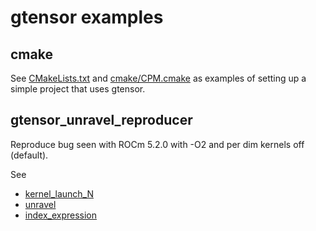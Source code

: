 # gtensor examples

## cmake

See [CMakeLists.txt](CMakeLists.txt) and [cmake/CPM.cmake](cmake/CPM.cmake) as examples
of setting up a simple project that uses gtensor.

## gtensor_unravel_reproducer

Reproduce bug seen with ROCm 5.2.0 with -O2 and per dim kernels off (default).

See
- [kernel_launch_N](https://github.com/wdmapp/gtensor/blob/main/include/gtensor/gtensor.h#L305)
- [unravel](https://github.com/wdmapp/gtensor/blob/main/include/gtensor/strides.h#L29)
- [index_expression](https://github.com/wdmapp/gtensor/blob/main/include/gtensor/expression.h#L110)
